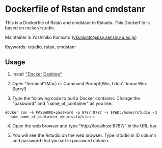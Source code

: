 # Dockerfile of Rstan and cmdstanr

This is a Dockerfile of Rstan and cmdstanr in Rstudio. This Dockerfile is based on rocker/rstudio.

Maintainer is Yoshihiko Kunisato (ykunisato@psy.senshu-u.ac.jp)

Keywords: rstudio, rstan, cmdstanr

## Usage

1. Install ["Docker Desktop"](https://www.docker.com/products/docker-desktop)

2. Open "terminal"(Mac) or Command Prompt(Win, I don't know Win. Sorry!)

3. Type the following code to pull a Docker container. Change the "password" and "name_of_container" as you like.

```
docker run -e PASSWORD=password -p 8787:8787 -v $PWD:/home/rstudio -d --name name_of_container ykunisato/stan-r
```

4. Open the web browser and type "http://localhost:8787/" in the URL bar.

5. You will see the Rstudio on the web browser. Type rstudio in ID column and password that you set in password column.

